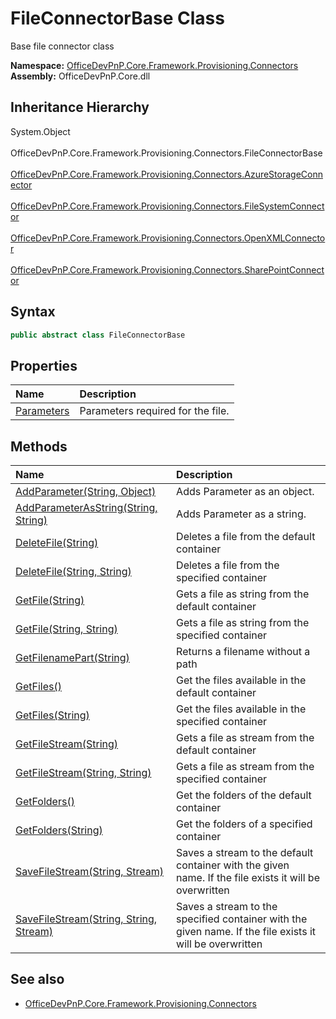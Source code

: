# FileConnectorBase Class
 Base file connector class   

**Namespace:** [OfficeDevPnP.Core.Framework.Provisioning.Connectors](OfficeDevPnP.Core.Framework.Provisioning.Connectors.md)  
**Assembly:** OfficeDevPnP.Core.dll  
## Inheritance Hierarchy
System.Object  
&ensp;OfficeDevPnP.Core.Framework.Provisioning.Connectors.FileConnectorBase  
&emsp;[OfficeDevPnP.Core.Framework.Provisioning.Connectors.AzureStorageConnector](OfficeDevPnP.Core.Framework.Provisioning.Connectors.AzureStorageConnector.md)  
&emsp;[OfficeDevPnP.Core.Framework.Provisioning.Connectors.FileSystemConnector](OfficeDevPnP.Core.Framework.Provisioning.Connectors.FileSystemConnector.md)  
&emsp;[OfficeDevPnP.Core.Framework.Provisioning.Connectors.OpenXMLConnector](OfficeDevPnP.Core.Framework.Provisioning.Connectors.OpenXMLConnector.md)  
&emsp;[OfficeDevPnP.Core.Framework.Provisioning.Connectors.SharePointConnector](OfficeDevPnP.Core.Framework.Provisioning.Connectors.SharePointConnector.md)  
## Syntax
```C#
public abstract class FileConnectorBase
```
## Properties
|**Name**|**Description**|
|:-----|:-----|
| [Parameters](OfficeDevPnP.Core.Framework.Provisioning.Connectors.FileConnectorBase.Parameters.md) | Parameters required for the file.
## Methods
|**Name**|**Description**|
|:-----|:-----|
| [AddParameter(String, Object)](OfficeDevPnP.Core.Framework.Provisioning.Connectors.FileConnectorBase.5427f8bb.md) | Adds Parameter as an object.
| [AddParameterAsString(String, String)](OfficeDevPnP.Core.Framework.Provisioning.Connectors.FileConnectorBase.3a5ffa18.md) | Adds Parameter as a string.
| [DeleteFile(String)](OfficeDevPnP.Core.Framework.Provisioning.Connectors.FileConnectorBase.9ad8acaf.md) | Deletes a file from the default container
| [DeleteFile(String, String)](OfficeDevPnP.Core.Framework.Provisioning.Connectors.FileConnectorBase.476dd1f3.md) | Deletes a file from the specified container
| [GetFile(String)](OfficeDevPnP.Core.Framework.Provisioning.Connectors.FileConnectorBase.df261957.md) | Gets a file as string from the default container
| [GetFile(String, String)](OfficeDevPnP.Core.Framework.Provisioning.Connectors.FileConnectorBase.7ad54aac.md) | Gets a file as string from the specified container
| [GetFilenamePart(String)](OfficeDevPnP.Core.Framework.Provisioning.Connectors.FileConnectorBase.9e3b826.md) | Returns a filename without a path
| [GetFiles()](OfficeDevPnP.Core.Framework.Provisioning.Connectors.FileConnectorBase.1ef203bb.md) | Get the files available in the default container
| [GetFiles(String)](OfficeDevPnP.Core.Framework.Provisioning.Connectors.FileConnectorBase.349a20d0.md) | Get the files available in the specified container
| [GetFileStream(String)](OfficeDevPnP.Core.Framework.Provisioning.Connectors.FileConnectorBase.667e64b2.md) | Gets a file as stream from the default container
| [GetFileStream(String, String)](OfficeDevPnP.Core.Framework.Provisioning.Connectors.FileConnectorBase.e43bb5.md) | Gets a file as stream from the specified container
| [GetFolders()](OfficeDevPnP.Core.Framework.Provisioning.Connectors.FileConnectorBase.183fc5f5.md) | Get the folders of the default container
| [GetFolders(String)](OfficeDevPnP.Core.Framework.Provisioning.Connectors.FileConnectorBase.c388caf.md) | Get the folders of a specified container
| [SaveFileStream(String, Stream)](OfficeDevPnP.Core.Framework.Provisioning.Connectors.FileConnectorBase.3b54d26b.md) | Saves a stream to the default container with the given name. If the file exists it will be overwritten
| [SaveFileStream(String, String, Stream)](OfficeDevPnP.Core.Framework.Provisioning.Connectors.FileConnectorBase.ec95a2c1.md) | Saves a stream to the specified container with the given name. If the file exists it will be overwritten
## See also
- [OfficeDevPnP.Core.Framework.Provisioning.Connectors](OfficeDevPnP.Core.Framework.Provisioning.Connectors.md)
